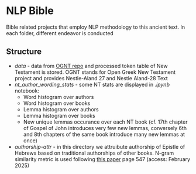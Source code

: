 # NLP Bible
Bible related projects that employ NLP methodology to this ancient text. In each folder, different endeavor is conducted

## Structure
* *data* - data from [OGNT repo](https://github.com/eliranwong/OpenGNT/tree/master) and processed token table of New Testament is stored. OGNT stands for Open Greek New Testament project and provides Nestle-Aland 27 and Nestle Aland-28 Text
* *nt_author_wording_stats* - some NT stats are displayed in *.ipynb* notebook:
  * Word histogram over authors
  * Word histogram over books
  * Lemma histogram over authors
  * Lemma histogram over books
  * New unique lemmas occurance over each NT book (cf. 17th chapter of Gospel of John introduces very few new lemmas, conversely 6th and 8th chapters of the same book introduce many new lemmas at once) 
* *authorship-attr* - in this directory we attruibute authorship of Epistle of Hebrews based on traditional authorships of other books. N-gram similarity metric is used following [this paper](https://www.cnts.ua.ac.be/~walter/educational/material/Stamatatos_survey2009.pdf) page 547 (access: February 2025)


